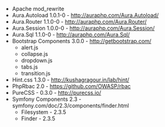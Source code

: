 * Apache mod_rewrite
* Aura.Autoload 1.0.1-0 - http://auraphp.com/Aura.Autoload/
* Aura.Router 1.1.0-0 - http://auraphp.com/Aura.Router/
* Aura.Session 1.0.0-0 - http://auraphp.com/Aura.Session/
* Aura.Sql 1.1.0-0 - http://auraphp.com/Aura.Sql/
* Bootstrap Components 3.0.0 - http://getbootstrap.com/
    * alert.js
    * collapse.js
    * dropdown.js
    * tabs.js
    * transition.js
* Hint.css 1.3.0 - http://kushagragour.in/lab/hint/
* PhpRbac 2.0 - https://github.com/OWASP/rbac
* PureCSS - 0.3.0 - http://purecss.io/
* Symfony Components 2.3 - symfony.com/doc/2.3/components/finder.html
    * Filesystem - 2.3.5
    * Finder - 2.3.5